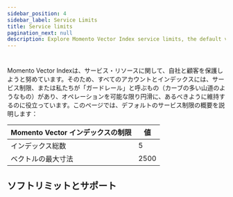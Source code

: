 ```yaml
---
sidebar_position: 4
sidebar_label: Service Limits
title: Service limits
pagination_next: null
description: Explore Momento Vector Index service limits, the default values, and how to get them changed if you need.
---
```


#

Momento Vector Indexは、サービス・リソースに関して、自社と顧客を保護しようと努めています。そのため、すべてのアカウントとインデックスには、サービス制限、または私たちが「ガードレール」と呼ぶもの（カーブの多い山道のようなもの）があり、オペレーションを可能な限り円滑に、あるべきように維持するのに役立っています。このページでは、デフォルトのサービス制限の概要を説明します：

| Momento Vector インデックスの制限 | 値    |
| ------------------------ | ---- |
| インデックス総数                 | 5    |
| ベクトルの最大寸法                | 2500 |

## ソフトリミットとサポート

